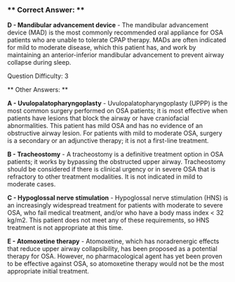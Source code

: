 ### ** Correct Answer: **

**D - Mandibular advancement device** - The mandibular advancement device (MAD) is the most commonly recommended oral appliance for OSA patients who are unable to tolerate CPAP therapy. MADs are often indicated for mild to moderate disease, which this patient has, and work by maintaining an anterior-inferior mandibular advancement to prevent airway collapse during sleep.

Question Difficulty: 3

** Other Answers: **

**A - Uvulopalatopharyngoplasty** - Uvulopalatopharyngoplasty (UPPP) is the most common surgery performed on OSA patients; it is most effective when patients have lesions that block the airway or have craniofacial abnormalities. This patient has mild OSA and has no evidence of an obstructive airway lesion. For patients with mild to moderate OSA, surgery is a secondary or an adjunctive therapy; it is not a first-line treatment.

**B - Tracheostomy** - A tracheostomy is a definitive treatment option in OSA patients; it works by bypassing the obstructed upper airway. Tracheostomy should be considered if there is clinical urgency or in severe OSA that is refractory to other treatment modalities. It is not indicated in mild to moderate cases.

**C - Hypoglossal nerve stimulation** - Hypoglossal nerve stimulation (HNS) is an increasingly widespread treatment for patients with moderate to severe OSA, who fail medical treatment, and/or who have a body mass index < 32 kg/m2. This patient does not meet any of these requirements, so HNS treatment is not appropriate at this time.

**E - Atomoxetine therapy** - Atomoxetine, which has noradrenergic effects that reduce upper airway collapsibility, has been proposed as a potential therapy for OSA. However, no pharmacological agent has yet been proven to be effective against OSA, so atomoxetine therapy would not be the most appropriate initial treatment.


